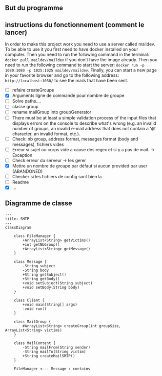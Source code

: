 ## But du programme

## instructions du fonctionnement (comment le lancer)
In order to make this project work you need to use a server called maildev. To be able to use it you 
first need to have docker installed on your computer. Then you need to run the following command in the terminal:
`docker pull maildev/maildev` if you don't have the image already. Then you need to run the following command to start the server:
`docker run -p 1080:1080 -p 1025:1025 maildev/maildev`. Finally, you can start a new page in your favorite browser and 
go to the following address: `http://localhost:1080/` to see the mails that have been sent.
- [ ] refaire createGroups
- [x] Arguments ligne de commande pour nombre de groupe 
- [ ] Solve paths....
- [ ] classe group
- [ ] rename mailGroup into groupGenerator
- [ ] There must be at least a simple validation process of the input files that displays errors on the console to describe what's wrong (e.g. an invalid number of groups, an invalid e-mail address that does not contain a '@' character, an invalid format, etc.).
- [ ] Check: nb group, address format, messages format (body and messages), fichiers vides
- [ ] Erreur si sujet ou corps vide a cause des regex et si y a pas de mail. -> Exception
- [ ] Check erreur du serveur -> les gerer
- [x] Mettre un nombre de groupe par défaut si aucun provided par user (ABANDONED)
- [ ] Checker si les fichiers de config sont bien la
- [ ] Readme
- [x] ...
## Diagramme de classe


```mermaid
---
title: SMTP
---
classDiagram
    
    class FileManager {
        +ArrayList<String> getVictims()
        +int getNbGroup()
        +ArrayList<String> getMessage()
    }
    
    class Message {
        -String subject
        -String body
        +String getSubject()
        +String getBody()
        +void setSubject(String subject)
        +void setBody(String body)
    }
    
    class Client {
        +void main(String[] args)
        -void run()
    }
    
    class MailGroup {
        #ArrayList<String> createGroup(int groupSize, ArrayList<String> victims)
    }
    
    class MailContent {
        -String mailFrom(String sender)
        -String mailTo(String victim)
        +String createMailSMTP()
    }

    FileManager <--- Message : contains

```